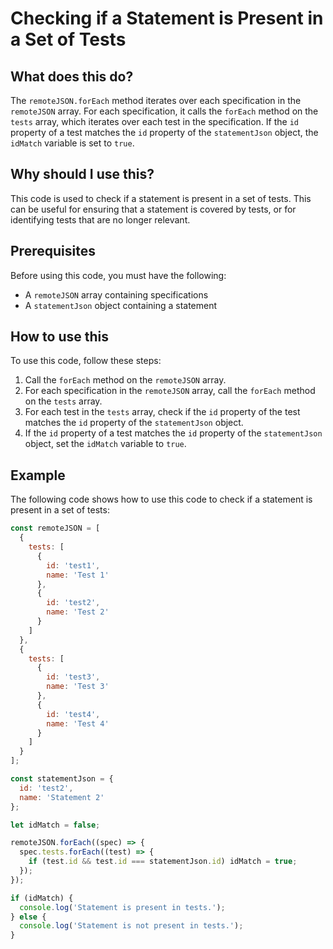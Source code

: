 
  
   # Checking if a Statement is Present in a Set of Tests

## What does this do?

The `remoteJSON.forEach` method iterates over each specification in the `remoteJSON` array. For each specification, it calls the `forEach` method on the `tests` array, which iterates over each test in the specification. If the `id` property of a test matches the `id` property of the `statementJson` object, the `idMatch` variable is set to `true`.

## Why should I use this?

This code is used to check if a statement is present in a set of tests. This can be useful for ensuring that a statement is covered by tests, or for identifying tests that are no longer relevant.

## Prerequisites

Before using this code, you must have the following:

* A `remoteJSON` array containing specifications
* A `statementJson` object containing a statement

## How to use this

To use this code, follow these steps:

1. Call the `forEach` method on the `remoteJSON` array.
2. For each specification in the `remoteJSON` array, call the `forEach` method on the `tests` array.
3. For each test in the `tests` array, check if the `id` property of the test matches the `id` property of the `statementJson` object.
4. If the `id` property of a test matches the `id` property of the `statementJson` object, set the `idMatch` variable to `true`.

## Example

The following code shows how to use this code to check if a statement is present in a set of tests:

```javascript
const remoteJSON = [
  {
    tests: [
      {
        id: 'test1',
        name: 'Test 1'
      },
      {
        id: 'test2',
        name: 'Test 2'
      }
    ]
  },
  {
    tests: [
      {
        id: 'test3',
        name: 'Test 3'
      },
      {
        id: 'test4',
        name: 'Test 4'
      }
    ]
  }
];

const statementJson = {
  id: 'test2',
  name: 'Statement 2'
};

let idMatch = false;

remoteJSON.forEach((spec) => {
  spec.tests.forEach((test) => {
    if (test.id && test.id === statementJson.id) idMatch = true;
  });
});

if (idMatch) {
  console.log('Statement is present in tests.');
} else {
  console.log('Statement is not present in tests.');
}
```
  
  